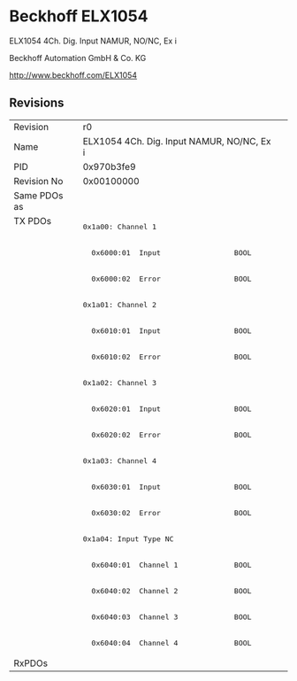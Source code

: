 # Beckhoff ELX1054

ELX1054 4Ch. Dig. Input NAMUR, NO/NC, Ex i

Beckhoff Automation GmbH & Co. KG

http://www.beckhoff.com/ELX1054

## Revisions
<table>
<tr>
<td>Revision</td>
<td>r0</td>
</tr>
<tr>
<td>Name</td>
<td>ELX1054 4Ch. Dig. Input NAMUR, NO/NC, Ex i</td>
</tr>
<tr>
<td>PID</td>
<td>0x970b3fe9</td>
</tr>
<tr>
<td>Revision No</td>
<td>0x00100000</td>
</tr>
<tr>
<td>Same PDOs as</td>
<td></td>
</tr>
<tr>
<td rowspan=17 valign=top>TX PDOs</td>
<td><pre>0x1a00: Channel 1</pre></td>
<td></td>
</tr>
<tr>
<td><pre>  0x6000:01  Input                 BOOL</pre></td>
</tr>
<tr>
<td><pre>  0x6000:02  Error                 BOOL</pre></td>
</tr>
<tr>
<td><pre>0x1a01: Channel 2</pre></td>
</tr>
<tr>
<td><pre>  0x6010:01  Input                 BOOL</pre></td>
</tr>
<tr>
<td><pre>  0x6010:02  Error                 BOOL</pre></td>
</tr>
<tr>
<td><pre>0x1a02: Channel 3</pre></td>
</tr>
<tr>
<td><pre>  0x6020:01  Input                 BOOL</pre></td>
</tr>
<tr>
<td><pre>  0x6020:02  Error                 BOOL</pre></td>
</tr>
<tr>
<td><pre>0x1a03: Channel 4</pre></td>
</tr>
<tr>
<td><pre>  0x6030:01  Input                 BOOL</pre></td>
</tr>
<tr>
<td><pre>  0x6030:02  Error                 BOOL</pre></td>
</tr>
<tr>
<td><pre>0x1a04: Input Type NC</pre></td>
</tr>
<tr>
<td><pre>  0x6040:01  Channel 1             BOOL</pre></td>
</tr>
<tr>
<td><pre>  0x6040:02  Channel 2             BOOL</pre></td>
</tr>
<tr>
<td><pre>  0x6040:03  Channel 3             BOOL</pre></td>
</tr>
<tr>
<td><pre>  0x6040:04  Channel 4             BOOL</pre></td>
</tr>
<tr>
<td>RxPDOs</td>
<td></td>
</tr>
</table>
